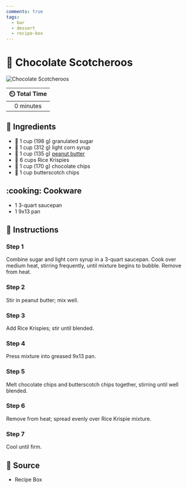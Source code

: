 ```yaml
---
comments: true
tags:
  - bar
  - dessert
  - recipe-box
---
```

# :cookie: Chocolate Scotcheroos

![Chocolate Scotcheroos](../assets/images/chocolate-scotcheroos.jpg)

| :timer_clock: Total Time |
|:-----------------------: |
| 0 minutes |

## :salt: Ingredients

- :candy: 1 cup (198 g) granulated sugar
- :corn: 1 cup (312 g) light corn syrup
- :peanuts: 1 cup (135 g) [peanut butter][1]
- :bowl_with_spoon: 6 cups Rice Krispies
- :chocolate_bar: 1 cup (170 g) chocolate chips
- :icecream: 1 cup butterscotch chips

## :cooking: Cookware

- 1 3-quart saucepan
- 1 9x13 pan

## :pencil: Instructions

### Step 1

Combine sugar and light corn syrup in a 3-quart saucepan. Cook over medium heat, stirring frequently, until mixture
begins to bubble. Remove from heat.

### Step 2

Stir in peanut butter; mix well.

### Step 3

Add Rice Krispies; stir until blended.

### Step 4

Press mixture into greased 9x13 pan.

### Step 5

Melt chocolate chips and butterscotch chips together, stirring until well blended.

### Step 6

Remove from heat; spread evenly over Rice Krispie mixture.

### Step 7

Cool until firm.

## :link: Source

- Recipe Box

[1]: <../ingredients/peanut-butter.md>
